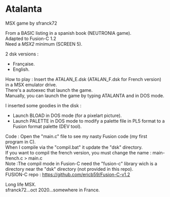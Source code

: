 # Atalanta
MSX game by sfranck72

From a BASIC listing in a spanish book (NEUTRONIA game).  
Adapted to Fusion-C 1.2  
Need a *MSX2* minimum (SCREEN 5).

2 dsk versions : 
  - Française.
  - English.

How to play :
Insert the ATALAN_E.dsk (ATALAN_F.dsk for French version) in a MSX emulator drive.  
There's a autoexec that launch the game.  
Manually, you can launch the game by typing ATALANTA and <entry> in DOS mode.  

I inserted some goodies in the disk :
- Launch BLOAD in DOS mode (for a pixelart picture).
- Launch PALETTE in DOS mode to modify a palette file in PL5 format to a Fusion format palette (DEV tool).

Code : 
Open the "main.c" file to see my nasty Fusion code (my first program in C).  
When I compile via the "compil.bat" it update the "dsk" directory.  
If you want to compil the french version, you must change the name : main-french.c > main.c  
Note :The compil mode in Fusion-C need the "fusion-c" library wich is a directory near the "dsk" directory (not provided in this repo).  
FUSION-C repo : https://github.com/ericb59/Fusion-C-v1.2  

Long life MSX.  
sfranck72...oct 2020...somewhere in France.
